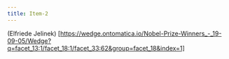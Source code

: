 ```yaml
---
title: Item-2
---
```


(Elfriede Jelinek) [https://wedge.ontomatica.io/Nobel-Prize-Winners_-_19-09-05/Wedge?q=facet_13:1/facet_18:1/facet_33:62&group=facet_18&index=1]
